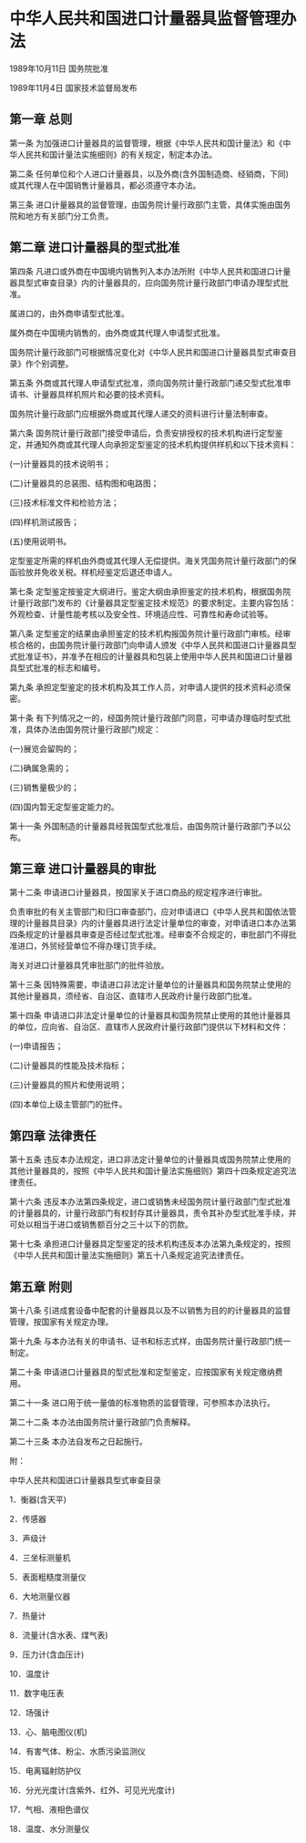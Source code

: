 # 中华人民共和国进口计量器具监督管理办法

1989年10月11日 国务院批准　

1989年11月4日 国家技术监督局发布　



## 第一章 总则

第一条 为加强进口计量器具的监督管理，根据《中华人民共和国计量法》和《中华人民共和国计量法实施细则》的有关规定，制定本办法。

第二条 任何单位和个人进口计量器具，以及外商(含外国制造商、经销商，下同)或其代理人在中国销售计量器具，都必须遵守本办法。

第三条 进口计量器具的监督管理，由国务院计量行政部门主管，具体实施由国务院和地方有关部门分工负责。

## 第二章 进口计量器具的型式批准

第四条 凡进口或外商在中国境内销售列入本办法所附《中华人民共和国进口计量器具型式审查目录》内的计量器具的，应向国务院计量行政部门申请办理型式批准。

属进口的，由外商申请型式批准。

属外商在中国境内销售的，由外商或其代理人申请型式批准。

国务院计量行政部门可根据情况变化对《中华人民共和国进口计量器具型式审查目录》作个别调整。

第五条 外商或其代理人申请型式批准，须向国务院计量行政部门递交型式批准申请书、计量器具样机照片和必要的技术资料。

国务院计量行政部门应根据外商或其代理人递交的资料进行计量法制审查。

第六条 国务院计量行政部门接受申请后，负责安排授权的技术机构进行定型鉴定，并通知外商或其代理人向承担定型鉴定的技术机构提供样机和以下技术资料：

(一)计量器具的技术说明书；

(二)计量器具的总装图、结构图和电路图；

(三)技术标准文件和检验方法；

(四)样机测试报告；

(五)使用说明书。

定型鉴定所需的样机由外商或其代理人无偿提供。海关凭国务院计量行政部门的保函验放并免收关税。样机经鉴定后退还申请人。

第七条 定型鉴定按鉴定大纲进行。鉴定大纲由承担鉴定的技术机构，根据国务院计量行政部门发布的《计量器具定型鉴定技术规范》的要求制定。主要内容包括：外观检查、计量性能考核以及安全性、环境适应性、可靠性和寿命试验等。

第八条 定型鉴定的结果由承担鉴定的技术机构报国务院计量行政部门审核。经审核合格的，由国务院计量行政部门向申请人颁发《中华人民共和国进口计量器具型式批准证书》，并准予在相应的计量器具和包装上使用中华人民共和国进口计量器具型式批准的标志和编号。

第九条 承担定型鉴定的技术机构及其工作人员，对申请人提供的技术资料必须保密。

第十条 有下列情况之一的，经国务院计量行政部门同意，可申请办理临时型式批准，具体办法由国务院计量行政部门规定：

(一)展览会留购的；

(二)确属急需的；

(三)销售量极少的；

(四)国内暂无定型鉴定能力的。

第十一条 外国制造的计量器具经我国型式批准后，由国务院计量行政部门予以公布。

## 第三章 进口计量器具的审批

第十二条 申请进口计量器具，按国家关于进口商品的规定程序进行审批。

负责审批的有关主管部门和归口审查部门，应对申请进口《中华人民共和国依法管理的计量器具目录》内的计量器具进行法定计量单位的审查，对申请进口本办法第四条规定的计量器具审查是否经过型式批准。经审查不合规定的，审批部门不得批准进口，外贸经营单位不得办理订货手续。

海关对进口计量器具凭审批部门的批件验放。

第十三条 因特殊需要，申请进口非法定计量单位的计量器具和国务院禁止使用的其他计量器具，须经省、自治区、直辖市人民政府计量行政部门批准。

第十四条 申请进口非法定计量单位的计量器具和国务院禁止使用的其他计量器具的单位，应向省、自治区、直辖市人民政府计量行政部门提供以下材料和文件：

(一)申请报告；

(二)计量器具的性能及技术指标；

(三)计量器具的照片和使用说明；

(四)本单位上级主管部门的批件。

## 第四章 法律责任

第十五条 违反本办法规定，进口非法定计量单位的计量器具或国务院禁止使用的其他计量器具的，按照《中华人民共和国计量法实施细则》第四十四条规定追究法律责任。

第十六条 违反本办法第四条规定，进口或销售未经国务院计量行政部门型式批准的计量器具的，计量行政部门有权封存其计量器具，责令其补办型式批准手续，并可处以相当于进口或销售额百分之三十以下的罚款。

第十七条 承担进口计量器具定型鉴定的技术机构违反本办法第九条规定的，按照《中华人民共和国计量法实施细则》第五十八条规定追究法律责任。

## 第五章 附则

第十八条 引进成套设备中配套的计量器具以及不以销售为目的的计量器具的监督管理，按国家有关规定办理。

第十九条 与本办法有关的申请书、证书和标志式样，由国务院计量行政部门统一制定。

第二十条 申请进口计量器具的型式批准和定型鉴定，应按国家有关规定缴纳费用。

第二十一条 进口用于统一量值的标准物质的监督管理，可参照本办法执行。

第二十二条 本办法由国务院计量行政部门负责解释。

第二十三条 本办法自发布之日起施行。

附：

中华人民共和国进口计量器具型式审查目录

1．衡器(含天平)

2．传感器

3．声级计

4．三坐标测量机

5．表面粗糙度测量仪

6．大地测量仪器

7．热量计

8．流量计(含水表、煤气表)

9．压力计(含血压计)

10．温度计

11．数字电压表

12．场强计

13．心、脑电图仪(机)

14．有害气体、粉尘、水质污染监测仪

15．电离辐射防护仪

16．分光光度计(含紫外、红外、可见光光度计)

17．气相、液相色谱仪

18．温度、水分测量仪